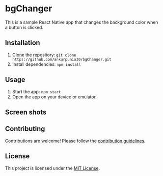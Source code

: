 # bgChanger

This is a sample React Native app that changes the background color when a button is clicked.

## Installation

1. Clone the repository: `git clone https://github.com/ankurpunia30/bgChanger.git`
2. Install dependencies: `npm install`

## Usage

1. Start the app: `npm start`
2. Open the app on your device or emulator.

## Screen shots

[](screenshots/Screenshot_2024-05-21-12-19-29-423-edit_com.bgchanger.jpg) 
[](screenshots/Screenshot_2024-05-21-12-19-42-927-edit_com.bgchanger.jpg)
## Contributing

Contributions are welcome! Please follow the [contribution guidelines](CONTRIBUTING.md).

## License

This project is licensed under the [MIT License](LICENSE).